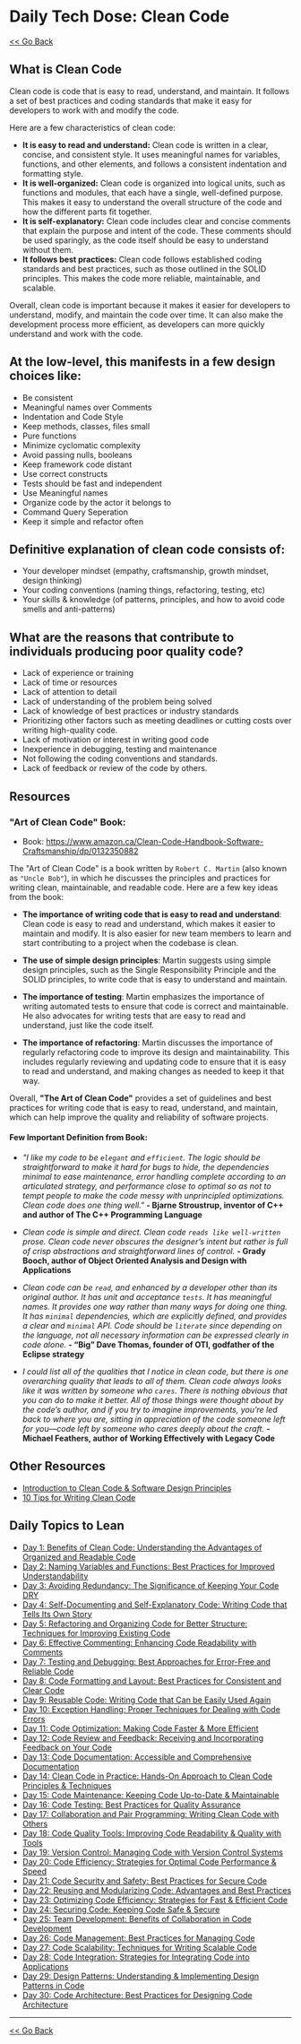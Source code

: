 # Daily Tech Dose: Clean Code

[<< Go Back](../../README.md)

## What is Clean Code

Clean code is code that is easy to read, understand, and maintain. It follows a set of best practices and coding standards that make it easy for developers to work with and modify the code.

Here are a few characteristics of clean code:

- **It is easy to read and understand:** Clean code is written in a clear, concise, and consistent style. It uses meaningful names for variables, functions, and other elements, and follows a consistent indentation and formatting style.
- **It is well-organized:** Clean code is organized into logical units, such as functions and modules, that each have a single, well-defined purpose. This makes it easy to understand the overall structure of the code and how the different parts fit together.
- **It is self-explanatory:** Clean code includes clear and concise comments that explain the purpose and intent of the code. These comments should be used sparingly, as the code itself should be easy to understand without them.
- **It follows best practices:** Clean code follows established coding standards and best practices, such as those outlined in the SOLID principles. This makes the code more reliable, maintainable, and scalable.

Overall, clean code is important because it makes it easier for developers to understand, modify, and maintain the code over time. It can also make the development process more efficient, as developers can more quickly understand and work with the code.

## At the low-level, this manifests in a few design choices like:

- Be consistent
- Meaningful names over Comments
- Indentation and Code Style
- Keep methods, classes, files small
- Pure functions
- Minimize cyclomatic complexity
- Avoid passing nulls, booleans
- Keep framework code distant
- Use correct constructs
- Tests should be fast and independent
- Use Meaningful names
- Organize code by the actor it belongs to
- Command Query Seperation
- Keep it simple and refactor often

## Definitive explanation of clean code consists of:

- Your developer mindset (empathy, craftsmanship, growth mindset, design thinking)
- Your coding conventions (naming things, refactoring, testing, etc)
- Your skills & knowledge (of patterns, principles, and how to avoid code smells and anti-patterns)

## What are the reasons that contribute to individuals producing poor quality code?

- Lack of experience or training
- Lack of time or resources
- Lack of attention to detail
- Lack of understanding of the problem being solved
- Lack of knowledge of best practices or industry standards
- Prioritizing other factors such as meeting deadlines or cutting costs over writing high-quality code.
- Lack of motivation or interest in writing good code
- Inexperience in debugging, testing and maintenance
- Not following the coding conventions and standards.
- Lack of feedback or review of the code by others.

## Resources

### "Art of Clean Code" Book:

- Book: https://www.amazon.ca/Clean-Code-Handbook-Software-Craftsmanship/dp/0132350882

The "Art of Clean Code" is a book written by `Robert C. Martin` (also known as `"Uncle Bob"`), in which he discusses the principles and practices for writing clean, maintainable, and readable code. Here are a few key ideas from the book:

- **The importance of writing code that is easy to read and understand**: Clean code is easy to read and understand, which makes it easier to maintain and modify. It is also easier for new team members to learn and start contributing to a project when the codebase is clean.

- **The use of simple design principles**: Martin suggests using simple design principles, such as the Single Responsibility Principle and the SOLID principles, to write code that is easy to understand and maintain.

- **The importance of testing**: Martin emphasizes the importance of writing automated tests to ensure that code is correct and maintainable. He also advocates for writing tests that are easy to read and understand, just like the code itself.

- **The importance of refactoring**: Martin discusses the importance of regularly refactoring code to improve its design and maintainability. This includes regularly reviewing and updating code to ensure that it is easy to read and understand, and making changes as needed to keep it that way.

Overall, **"The Art of Clean Code"** provides a set of guidelines and best practices for writing code that is easy to read, understand, and maintain, which can help improve the quality and reliability of software projects.

#### Few Important Definition from Book:

- _"I like my code to be `elegant` and `efficient`. The logic should be straightforward to make it hard for bugs to hide, the dependencies minimal to ease maintenance, error handling complete according to an articulated strategy, and performance close to optimal so as not to tempt people to make the code messy with unprincipled optimizations. Clean code does one thing well."_ **- Bjarne Stroustrup, inventor of C++ and author of The C++ Programming Language**

- _Clean code is simple and direct. Clean code `reads like well-written` prose. Clean code never obscures the designer’s intent but rather is full of crisp abstractions and straightforward lines of control._ **- Grady Booch, author of Object Oriented Analysis and Design with Applications**

- _Clean code can be `read`, and enhanced by a developer other than its original author. It has unit and acceptance `tests`. It has meaningful names. It provides one way rather than many ways for doing one thing. It has `minimal` dependencies, which are explicitly defined, and provides a clear and `minimal` API. Code should be `literate` since depending on the language, not all necessary information can be expressed clearly in code alone._ **- “Big” Dave Thomas, founder of OTI, godfather of the Eclipse strategy**

- _I could list all of the qualities that I notice in clean code, but there is one overarching quality that leads to all of them. Clean code always looks like it was written by someone who `cares`. There is nothing obvious that you can do to make it better. All of those things were thought about by the code’s author, and if you try to imagine improvements, you’re led back to where you are, sitting in appreciation of the code someone left for you—code left by someone who cares deeply about the craft._ **- Michael Feathers, author of Working Effectively with Legacy Code**

## Other Resources

- [Introduction to Clean Code & Software Design Principles](https://workat.tech/machine-coding/tutorial/introduction-clean-code-software-design-principles-nwu4qqc63e09)
- [10 Tips for Writing Clean Code](https://www.pluralsight.com/blog/software-development/10-steps-to-clean-code)


## Daily Topics to Lean

- [Day 1: Benefits of Clean Code: Understanding the Advantages of Organized and Readable Code](./day-01-benefits-of-clean-code/README.md)
- [Day 2: Naming Variables and Functions: Best Practices for Improved Understandability](./day-02-naming-variables-and-funcations/README.md)
- [Day 3: Avoiding Redundancy: The Significance of Keeping Your Code DRY](./day-03-avoiding-redundancy/README.md)
- [Day 4: Self-Documenting and Self-Explanatory Code: Writing Code that Tells Its Own Story](./day-04-self-documenting-and-self-explanatpory-code/README.md)
- [Day 5: Refactoring and Organizing Code for Better Structure: Techniques for Improving Existing Code](./day-05-refactoring-and-organizing-code-for-better-structure/README.md)
- [Day 6: Effective Commenting: Enhancing Code Readability with Comments](./day-06-effective-commenting/README.md)
- [Day 7: Testing and Debugging: Best Approaches for Error-Free and Reliable Code](./day-07-testing-and-debugging/README.md)
- [Day 8: Code Formatting and Layout: Best Practices for Consistent and Clear Code](./day-08-code-formatting-and-layout/README.md)
- [Day 9: Reusable Code: Writing Code that Can be Easily Used Again](./day-09-reusable-code/README.md)
- [Day 10: Exception Handling: Proper Techniques for Dealing with Code Errors](./day-10-exception-handling/README.md)
- [Day 11: Code Optimization: Making Code Faster & More Efficient](./day-11-code-optimization/README.md)
- [Day 12: Code Review and Feedback: Receiving and Incorporating Feedback on Your Code](./day-12-code-review-and-feedback/README.md)
- [Day 13: Code Documentation: Accessible and Comprehensive Documentation](./day-13-code-documentation/README.md)
- [Day 14: Clean Code in Practice: Hands-On Approach to Clean Code Principles & Techniques](./day-14-clean-code-in-practice/README.md)
- [Day 15: Code Maintenance: Keeping Code Up-to-Date & Maintainable](./day-15-code-maintenance/README.md)
- [Day 16: Code Testing: Best Practices for Quality Assurance](./day-16-code-testing/README.md)
- [Day 17: Collaboration and Pair Programming: Writing Clean Code with Others](./day-17-collaboration-and-pair-programming/README.md)
- [Day 18: Code Quality Tools: Improving Code Readability & Quality with Tools](./day-18-code-quality-tools/README.md)
- [Day 19: Version Control: Managing Code with Version Control Systems](./day-19-version-control/README.md)
- [Day 20: Code Efficiency: Strategies for Optimal Code Performance & Speed](./day-20-code-efficiency/README.md)
- [Day 21: Code Security and Safety: Best Practices for Secure Code](./day-21-code-security-and-safety/README.md)
- [Day 22: Reusing and Modularizing Code: Advantages and Best Practices](./day-22-reusing-and-modularizing-code/README.md)
- [Day 23: Optimizing Code Efficiency: Strategies for Fast & Efficient Code](./day-23-optimizing-code-efficiency/README.md)
- [Day 24: Securing Code: Keeping Code Safe & Secure](./day-24-securing-code/README.md)
- [Day 25: Team Development: Benefits of Collaboration in Code Development](./day-25-team-development/README.md)
- [Day 26: Code Management: Best Practices for Managing Code](./day-26-code-management/README.md)
- [Day 27: Code Scalability: Techniques for Writing Scalable Code](./day-27-code-scalability/README.md)
- [Day 28: Code Integration: Strategies for Integrating Code into Applications](./day-28-code-integration/README.md)
- [Day 29: Design Patterns: Understanding & Implementing Design Patterns in Code](./day-29-design-patterns/README.md)
- [Day 30: Code Architecture: Best Practices for Designing Code Architecture](./day-30-code-architecture/README.md)

---
[<< Go Back](../../README.md)
